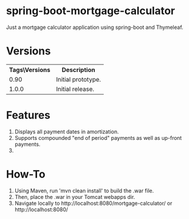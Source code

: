 # spring-boot-mortgage-calculator
Just a mortgage calculator application using spring-boot and Thymeleaf.

# Versions
<table>
  <tr>
    <th>Tags&#92;Versions</th>
    <th>Description</th>
  </tr>
  <tr>
    <td>0.90</td>
    <td>Initial prototype.</td>
  </tr>
  <tr>
    <td>1.0.0</td>
    <td>Initial release.</td>
  </tr>
</table>

# Features

1. Displays all payment dates in amortization.
2. Supports compounded "end of period" payments as well as up-front payments.
3.

# How-To

1. Using Maven, run 'mvn clean install' to build the .war file.
2. Then, place the .war in your Tomcat webapps dir.
3. Navigate locally to http://localhost:8080/mortgage-calculator/ or http://localhost:8080/

